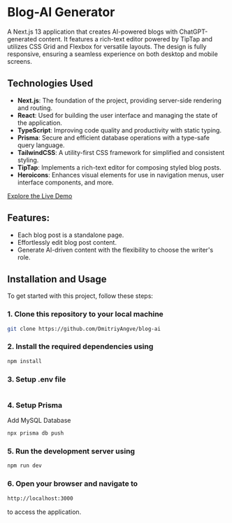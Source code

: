 # Blog-AI Generator

A Next.js 13 application that creates AI-powered blogs with ChatGPT-generated content. It features a rich-text editor powered by TipTap and utilizes CSS Grid and Flexbox for versatile layouts. The design is fully responsive, ensuring a seamless experience on both desktop and mobile screens.

## Technologies Used

- **Next.js**: The foundation of the project, providing server-side rendering and routing.
- **React**: Used for building the user interface and managing the state of the application.
- **TypeScript**: Improving code quality and productivity with static typing.
- **Prisma**: Secure and efficient database operations with a type-safe query language.
- **TailwindCSS**: A utility-first CSS framework for simplified and consistent styling.
- **TipTap**: Implements a rich-text editor for composing styled blog posts.
- **Heroicons**: Enhances visual elements for use in navigation menus, user interface components, and more.

[Explore the Live Demo](https://blog-ai-hdbu.vercel.app/)

## Features:
- Each blog post is a standalone page.
- Effortlessly edit blog post content.
- Generate AI-driven content with the flexibility to choose the writer's role.

## Installation and Usage

To get started with this project, follow these steps:
### 1. Clone this repository to your local machine
```bash
git clone https://github.com/DmitriyAngve/blog-ai
```

### 2. Install the required dependencies using

 ```bash
 npm install
 ```

### 3. Setup .env file

```js
```
### 4. Setup Prisma
Add MySQL Database

```bash
npx prisma db push
```

### 5. Run the development server using
```bash
npm run dev
```
### 6. Open your browser and navigate to
```bash
http://localhost:3000
```
to access the application.
